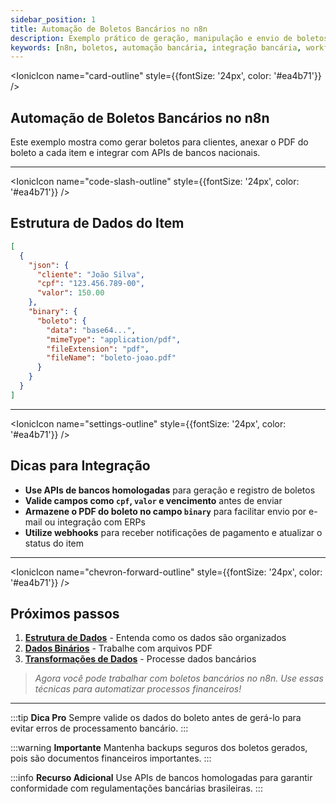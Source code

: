 ```yaml
---
sidebar_position: 1
title: Automação de Boletos Bancários no n8n
description: Exemplo prático de geração, manipulação e envio de boletos bancários em workflows n8n, com dicas para integração com bancos brasileiros.
keywords: [n8n, boletos, automação bancária, integração bancária, workflow, pdf, pagamentos, bancos brasileiros]
---
```


<IonicIcon name="card-outline" style={{fontSize: '24px', color: '#ea4b71'}} />

## Automação de Boletos Bancários no n8n

Este exemplo mostra como gerar boletos para clientes, anexar o PDF do boleto a cada item e integrar com APIs de bancos nacionais.

---

<IonicIcon name="code-slash-outline" style={{fontSize: '24px', color: '#ea4b71'}} />

## Estrutura de Dados do Item

```json
[
  {
    "json": {
      "cliente": "João Silva",
      "cpf": "123.456.789-00",
      "valor": 150.00
    },
    "binary": {
      "boleto": {
        "data": "base64...",
        "mimeType": "application/pdf",
        "fileExtension": "pdf",
        "fileName": "boleto-joao.pdf"
      }
    }
  }
]
```

---

<IonicIcon name="settings-outline" style={{fontSize: '24px', color: '#ea4b71'}} />

## Dicas para Integração

- **Use APIs de bancos homologadas** para geração e registro de boletos
- **Valide campos como `cpf`, `valor` e vencimento** antes de enviar
- **Armazene o PDF do boleto no campo `binary`** para facilitar envio por e-mail ou integração com ERPs
- **Utilize webhooks** para receber notificações de pagamento e atualizar o status do item

---

<IonicIcon name="chevron-forward-outline" style={{fontSize: '24px', color: '#ea4b71'}} />

## Próximos passos

1. **[Estrutura de Dados](./data-structure)** - Entenda como os dados são organizados
2. **[Dados Binários](./binary-data)** - Trabalhe com arquivos PDF
3. **[Transformações de Dados](./transformacoes-dados)** - Processe dados bancários

> *Agora você pode trabalhar com boletos bancários no n8n. Use essas técnicas para automatizar processos financeiros!*

---

:::tip **Dica Pro**
Sempre valide os dados do boleto antes de gerá-lo para evitar erros de processamento bancário.
:::

:::warning **Importante**
Mantenha backups seguros dos boletos gerados, pois são documentos financeiros importantes.
:::

:::info **Recurso Adicional**
Use APIs de bancos homologadas para garantir conformidade com regulamentações bancárias brasileiras.
:::

